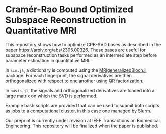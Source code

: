 # Cramér-Rao Bound Optimized Subspace Reconstruction in Quantitative MRI

This repository shows how to optimize CRB-SVD bases as described in the paper https://arxiv.org/abs/2305.00326. These bases are useful for subspace reconstruction tasks performed as an intermediate step before parameter estimation in quantitative MRI.

In ```sim.jl```, a dictionary is computed using the [MRIgeneralizedBloch.jl](https://github.com/JakobAsslaender/MRIgeneralizedBloch.jl) package. For each fingerprint, the signal derivatives are then orthogonalized with respect to one another using QR factorization.

In ```basis.jl```, the signals and orthogonalized derivatives are loaded into a large matrix on which the SVD is performed.

Example bash scripts are provided that can be used to submit both scripts as jobs to a computational cluster, in this case one managed by Slurm.

Our preprint is currently under revision at IEEE Transactions on Biomedical Engineering. This repository will be finalized when the paper is published.